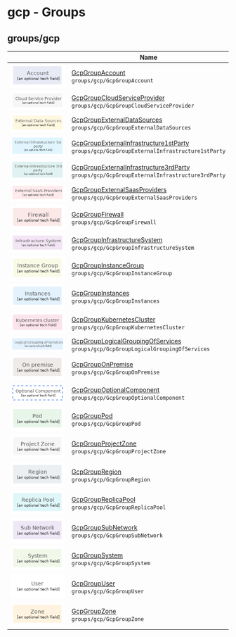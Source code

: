 # gcp - Groups
## groups/gcp
| | Name |
| :-: | --- |
| ![GcpGroupAccount](GcpGroupAccount.group.png) | [GcpGroupAccount](GcpGroupAccount.md)<br>`groups/gcp/GcpGroupAccount` |
| ![GcpGroupCloudServiceProvider](GcpGroupCloudServiceProvider.group.png) | [GcpGroupCloudServiceProvider](GcpGroupCloudServiceProvider.md)<br>`groups/gcp/GcpGroupCloudServiceProvider` |
| ![GcpGroupExternalDataSources](GcpGroupExternalDataSources.group.png) | [GcpGroupExternalDataSources](GcpGroupExternalDataSources.md)<br>`groups/gcp/GcpGroupExternalDataSources` |
| ![GcpGroupExternalInfrastructure1stParty](GcpGroupExternalInfrastructure1stParty.group.png) | [GcpGroupExternalInfrastructure1stParty](GcpGroupExternalInfrastructure1stParty.md)<br>`groups/gcp/GcpGroupExternalInfrastructure1stParty` |
| ![GcpGroupExternalInfrastructure3rdParty](GcpGroupExternalInfrastructure3rdParty.group.png) | [GcpGroupExternalInfrastructure3rdParty](GcpGroupExternalInfrastructure3rdParty.md)<br>`groups/gcp/GcpGroupExternalInfrastructure3rdParty` |
| ![GcpGroupExternalSaasProviders](GcpGroupExternalSaasProviders.group.png) | [GcpGroupExternalSaasProviders](GcpGroupExternalSaasProviders.md)<br>`groups/gcp/GcpGroupExternalSaasProviders` |
| ![GcpGroupFirewall](GcpGroupFirewall.group.png) | [GcpGroupFirewall](GcpGroupFirewall.md)<br>`groups/gcp/GcpGroupFirewall` |
| ![GcpGroupInfrastructureSystem](GcpGroupInfrastructureSystem.group.png) | [GcpGroupInfrastructureSystem](GcpGroupInfrastructureSystem.md)<br>`groups/gcp/GcpGroupInfrastructureSystem` |
| ![GcpGroupInstanceGroup](GcpGroupInstanceGroup.group.png) | [GcpGroupInstanceGroup](GcpGroupInstanceGroup.md)<br>`groups/gcp/GcpGroupInstanceGroup` |
| ![GcpGroupInstances](GcpGroupInstances.group.png) | [GcpGroupInstances](GcpGroupInstances.md)<br>`groups/gcp/GcpGroupInstances` |
| ![GcpGroupKubernetesCluster](GcpGroupKubernetesCluster.group.png) | [GcpGroupKubernetesCluster](GcpGroupKubernetesCluster.md)<br>`groups/gcp/GcpGroupKubernetesCluster` |
| ![GcpGroupLogicalGroupingOfServices](GcpGroupLogicalGroupingOfServices.group.png) | [GcpGroupLogicalGroupingOfServices](GcpGroupLogicalGroupingOfServices.md)<br>`groups/gcp/GcpGroupLogicalGroupingOfServices` |
| ![GcpGroupOnPremise](GcpGroupOnPremise.group.png) | [GcpGroupOnPremise](GcpGroupOnPremise.md)<br>`groups/gcp/GcpGroupOnPremise` |
| ![GcpGroupOptionalComponent](GcpGroupOptionalComponent.group.png) | [GcpGroupOptionalComponent](GcpGroupOptionalComponent.md)<br>`groups/gcp/GcpGroupOptionalComponent` |
| ![GcpGroupPod](GcpGroupPod.group.png) | [GcpGroupPod](GcpGroupPod.md)<br>`groups/gcp/GcpGroupPod` |
| ![GcpGroupProjectZone](GcpGroupProjectZone.group.png) | [GcpGroupProjectZone](GcpGroupProjectZone.md)<br>`groups/gcp/GcpGroupProjectZone` |
| ![GcpGroupRegion](GcpGroupRegion.group.png) | [GcpGroupRegion](GcpGroupRegion.md)<br>`groups/gcp/GcpGroupRegion` |
| ![GcpGroupReplicaPool](GcpGroupReplicaPool.group.png) | [GcpGroupReplicaPool](GcpGroupReplicaPool.md)<br>`groups/gcp/GcpGroupReplicaPool` |
| ![GcpGroupSubNetwork](GcpGroupSubNetwork.group.png) | [GcpGroupSubNetwork](GcpGroupSubNetwork.md)<br>`groups/gcp/GcpGroupSubNetwork` |
| ![GcpGroupSystem](GcpGroupSystem.group.png) | [GcpGroupSystem](GcpGroupSystem.md)<br>`groups/gcp/GcpGroupSystem` |
| ![GcpGroupUser](GcpGroupUser.group.png) | [GcpGroupUser](GcpGroupUser.md)<br>`groups/gcp/GcpGroupUser` |
| ![GcpGroupZone](GcpGroupZone.group.png) | [GcpGroupZone](GcpGroupZone.md)<br>`groups/gcp/GcpGroupZone` |
